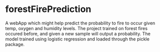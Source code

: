 # forestFirePrediction

A webApp which might help predict the probability to fire to occur given temp, oxygen and humidity levels.
The project trained on forest fires occured before, and given a new sample will output a probability.
The model trained using logistic regression and loaded through the pickle package.
